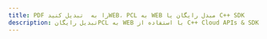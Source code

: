 ---title: PDF را به  تبدیل کنیدWEB، PCL به WEB مبدل رایگان یا C++ SDKdescription: تبدیل رایگانPCL به WEB با استفاده از C++ Cloud APIs & SDK همچنین اسناد PDF را در Cloud ایجاد، ویرایش و رندر کنید.---